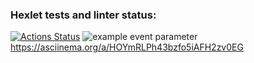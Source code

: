 ### Hexlet tests and linter status:
[![Actions Status](https://github.com/aydar5678/python-project-lvl1/workflows/hexlet-check/badge.svg)](https://github.com/aydar5678/python-project-lvl1/actions)
![example event parameter](https://github.com/github/docs/actions/workflows/main.yml/badge.svg?event=push)
https://asciinema.org/a/HOYmRLPh43bzfo5iAFH2zv0EG
